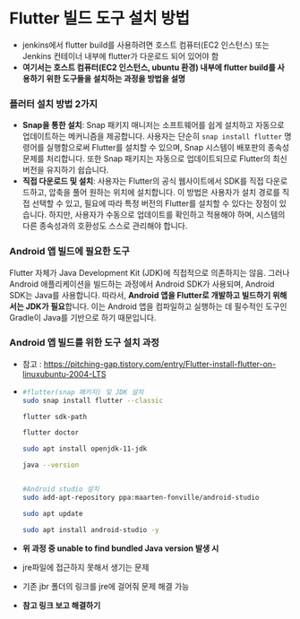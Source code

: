 # Flutter 빌드 도구 설치 방법

- jenkins에서 flutter build를 사용하려면 호스트 컴퓨터(EC2 인스턴스) 또는 Jenkins 컨테이너 내부에 flutter가 다운로드 되어 있어야 함
- **여기서는 호스트 컴퓨터(EC2 인스턴스, ubuntu 환경) 내부에 flutter build를 사용하기 위한 도구들을 설치하는 과정을 방법을 설명**



### 플러터 설치 방법 2가지

- **Snap을 통한 설치**: Snap 패키지 매니저는 소프트웨어를 쉽게 설치하고 자동으로 업데이트하는 메커니즘을 제공합니다. 사용자는 단순히 `snap install flutter` 명령어를 실행함으로써 Flutter를 설치할 수 있으며, Snap 시스템이 배포판의 종속성 문제를 처리합니다. 또한 Snap 패키지는 자동으로 업데이트되므로 Flutter의 최신 버전을 유지하기 쉽습니다.
- **직접 다운로드 및 설치**: 사용자는 Flutter의 공식 웹사이트에서 SDK를 직접 다운로드하고, 압축을 풀어 원하는 위치에 설치합니다. 이 방법은 사용자가 설치 경로를 직접 선택할 수 있고, 필요에 따라 특정 버전의 Flutter를 설치할 수 있다는 장점이 있습니다. 하지만, 사용자가 수동으로 업데이트를 확인하고 적용해야 하며, 시스템의 다른 종속성과의 호환성도 스스로 관리해야 합니다.



### Android 앱 빌드에 필요한 도구

Flutter 자체가 Java Development Kit (JDK)에 직접적으로 의존하지는 않음. 그러나 Android 애플리케이션을 빌드하는 과정에서 Android SDK가 사용되며, Android SDK는 Java를 사용합니다. 따라서, **Android 앱을 Flutter로 개발하고 빌드하기 위해서는 JDK가 필요**합니다. 이는 Android 앱을 컴파일하고 실행하는 데 필수적인 도구인 Gradle이 Java를 기반으로 하기 때문입니다.



### Android 앱 빌드를 위한 도구 설치 과정

- 참고 : https://pitching-gap.tistory.com/entry/Flutter-install-flutter-on-linuxubuntu-2004-LTS

- ```bash
  #flutter(snap 패키지) 및 JDK 설치
  sudo snap install flutter --classic
  
  flutter sdk-path
  
  flutter doctor
  
  sudo apt install openjdk-11-jdk
  
  java --version
  
  
  #Android studio 설치
  sudo add-apt-repository ppa:maarten-fonville/android-studio
  
  sudo apt update
  
  sudo apt install android-studio -y
  ```

-  **위 과정 중 unable to find bundled Java version 발생 시**

  - jre파일에 접근하지 못해서 생기는 문제
  - 기존 jbr 폴더의 링크를 jre에 걸어줘 문제 해결 가능
  - **참고 링크 보고 해결하기**
